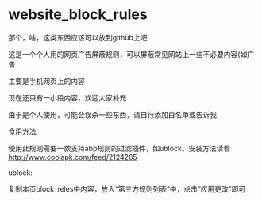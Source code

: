 # website_block_rules
那个，啥，这类东西应该可以放到github上吧

这是一个个人用的网页广告屏蔽规则，可以屏蔽常见网站上一些不必要内容(如广告


主要是手机网页上的内容

现在还只有一小段内容，欢迎大家补充

由于是个人使用，可能会误杀一些东西，请自行添加白名单或告诉我

食用方法:

使用此规则需要一款支持abp规则的过滤插件，如ublock，安装方法请看 http://www.coolapk.com/feed/2124265


ublock:

复制本页block_reles中内容，放入“第三方规则列表”中，点击“应用更改”即可
